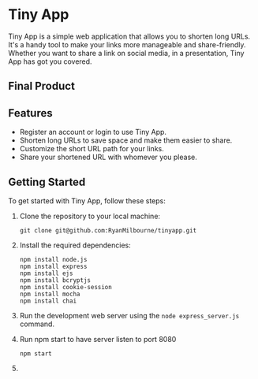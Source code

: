 # Tiny App

Tiny App is a simple web application that allows you to shorten long URLs. It's a handy tool to make your links more manageable and share-friendly. Whether you want to share a link on social media, in a presentation, Tiny App has got you covered.

## Final Product

## Features

- Register an account or login to use Tiny App.
- Shorten long URLs to save space and make them easier to share.
- Customize the short URL path for your links.
- Share your shortened URL with whomever you please.

## Getting Started

To get started with Tiny App, follow these steps:

1. Clone the repository to your local machine:

   ```shell
   git clone git@github.com:RyanMilbourne/tinyapp.git
   ```
2. Install the required dependencies:
   ```shell
   npm install node.js
   npm install express
   npm install ejs
   npm install bcryptjs
   npm install cookie-session
   npm install mocha
   npm install chai
   ```
3. Run the development web server using the `node express_server.js` command.
4. Run npm start to have server listen to port 8080
   ```shell
   npm start
   ```
5.